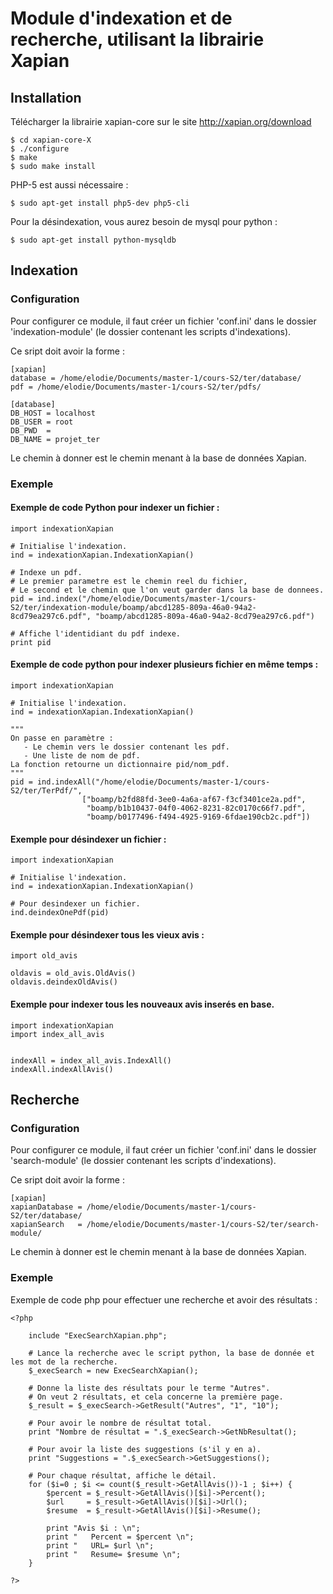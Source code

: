 # Module d'indexation et de recherche, utilisant la librairie Xapian


## Installation 

Télécharger la librairie xapian-core sur le site http://xapian.org/download

    $ cd xapian-core-X
    $ ./configure
    $ make
    $ sudo make install

PHP-5 est aussi nécessaire :

    $ sudo apt-get install php5-dev php5-cli

Pour la désindexation, vous aurez besoin de mysql pour python :

    $ sudo apt-get install python-mysqldb


## Indexation

### Configuration

Pour configurer ce module, il faut créer un fichier 'conf.ini' dans le dossier 'indexation-module' (le dossier contenant les scripts d'indexations).

Ce sript doit avoir la forme :

    [xapian]
    database = /home/elodie/Documents/master-1/cours-S2/ter/database/
    pdf = /home/elodie/Documents/master-1/cours-S2/ter/pdfs/

    [database]
    DB_HOST = localhost
    DB_USER = root
    DB_PWD  = 
    DB_NAME = projet_ter
   

Le chemin à donner est le chemin menant à la base de données Xapian.

### Exemple

#### Exemple de code Python pour indexer un fichier :

    import indexationXapian

    # Initialise l'indexation.
    ind = indexationXapian.IndexationXapian()

    # Indexe un pdf.
    # Le premier parametre est le chemin reel du fichier,
    # Le second et le chemin que l'on veut garder dans la base de donnees.
    pid = ind.index("/home/elodie/Documents/master-1/cours-S2/ter/indexation-module/boamp/abcd1285-809a-46a0-94a2-8cd79ea297c6.pdf", "boamp/abcd1285-809a-46a0-94a2-8cd79ea297c6.pdf")

    # Affiche l'identidiant du pdf indexe.
    print pid 


#### Exemple de code python pour indexer plusieurs fichier en même temps :

    import indexationXapian

    # Initialise l'indexation.
    ind = indexationXapian.IndexationXapian()
    
    """ 
    On passe en paramètre :
       - Le chemin vers le dossier contenant les pdf.
       - Une liste de nom de pdf.
    La fonction retourne un dictionnaire pid/nom_pdf.
    """
    pid = ind.indexAll("/home/elodie/Documents/master-1/cours-S2/ter/TerPdf/",
					["boamp/b2fd88fd-3ee0-4a6a-af67-f3cf3401ce2a.pdf",
					 "boamp/b1b10437-04f0-4062-8231-82c0170c66f7.pdf",
					 "boamp/b0177496-f494-4925-9169-6fdae190cb2c.pdf"])


#### Exemple pour désindexer un fichier :

    import indexationXapian

    # Initialise l'indexation.
    ind = indexationXapian.IndexationXapian()

    # Pour desindexer un fichier.
    ind.deindexOnePdf(pid)


#### Exemple pour désindexer tous les vieux avis :

    import old_avis

    oldavis = old_avis.OldAvis()
    oldavis.deindexOldAvis()
    
    
#### Exemple pour indexer tous les nouveaux avis inserés en base.
    import indexationXapian
    import index_all_avis
    

    indexAll = index_all_avis.IndexAll()
    indexAll.indexAllAvis()


## Recherche

### Configuration

Pour configurer ce module, il faut créer un fichier 'conf.ini' dans le dossier 'search-module' (le dossier contenant les scripts d'indexations).

Ce sript doit avoir la forme :

    [xapian]
    xapianDatabase = /home/elodie/Documents/master-1/cours-S2/ter/database/
    xapianSearch   = /home/elodie/Documents/master-1/cours-S2/ter/search-module/

Le chemin à donner est le chemin menant à la base de données Xapian.

### Exemple

Exemple de code php pour effectuer une recherche et avoir des résultats :


    <?php 
    
        include "ExecSearchXapian.php";

        # Lance la recherche avec le script python, la base de donnée et les mot de la recherche.
        $_execSearch = new ExecSearchXapian();

        # Donne la liste des résultats pour le terme "Autres".
        # On veut 2 résultats, et cela concerne la première page.
        $_result = $_execSearch->GetResult("Autres", "1", "10");
        
        # Pour avoir le nombre de résultat total.
        print "Nombre de résultat = ".$_execSearch->GetNbResultat();
    
        # Pour avoir la liste des suggestions (s'il y en a).
        print "Suggestions = ".$_execSearch->GetSuggestions();

        # Pour chaque résultat, affiche le détail.
        for ($i=0 ; $i <= count($_result->GetAllAvis())-1 ; $i++) {
            $percent = $_result->GetAllAvis()[$i]->Percent();
            $url     = $_result->GetAllAvis()[$i]->Url();
            $resume  = $_result->GetAllAvis()[$i]->Resume();

            print "Avis $i : \n";
            print "   Percent = $percent \n";
            print "   URL= $url \n";
            print "   Resume= $resume \n";
        }

    ?>
